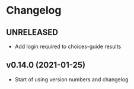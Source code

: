 # Changelog

## UNRELEASED
* Add login required to choices-guide results

## v0.14.0 (2021-01-25)
* Start of using version numbers and changelog
